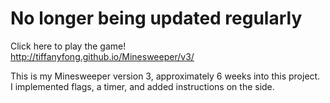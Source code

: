 # No longer being updated regularly

Click here to play the game! <br>
http://tiffanyfong.github.io/Minesweeper/v3/ 
<br>

This is my Minesweeper version 3, approximately 6 weeks into this project. <br>
I implemented flags, a timer, and added instructions on the side. 
